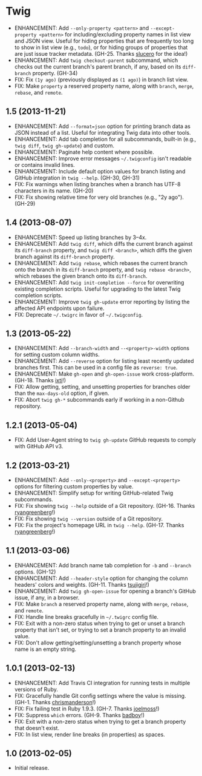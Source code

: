 Twig
====

* ENHANCEMENT: Add `--only-property <pattern>` and `--except-property <pattern>`
  for including/excluding property names in list view and JSON view. Useful for
  hiding properties that are frequently too long to show in list view (e.g.,
  `todo`), or for hiding groups of properties that are just issue tracker
  metadata. (GH-25. Thanks [slucero](https://github.com/slucero) for the idea!)
* ENHANCEMENT: Add `twig checkout-parent` subcommand, which checks out the
  current branch's parent branch, if any, based on its `diff-branch` property.
  (GH-34)
* FIX: Fix `(1y ago)` (previously displayed as `(1 ago)`) in branch list view.
* FIX: Make `property` a reserved property name, along with `branch`, `merge`,
  `rebase`, and `remote`.

1.5 (2013-11-21)
----------------
* ENHANCEMENT: Add `--format=json` option for printing branch data as JSON
  instead of a list. Useful for integrating Twig data into other tools.
* ENHANCEMENT: Add tab completion for all subcommands, built-in (e.g., `twig
  diff`, `twig gh-update`) and custom.
* ENHANCEMENT: Paginate help content where possible.
* ENHANCEMENT: Improve error messages `~/.twigconfig` isn't readable or contains
  invalid lines.
* ENHANCEMENT: Include default option values for branch listing and GitHub
  integration in `twig --help`. (GH-30, GH-31)
* FIX: Fix warnings when listing branches when a branch has UTF-8 characters in
  its name. (GH-20)
* FIX: Fix showing relative time for very old branches (e.g., "2y ago"). (GH-29)

1.4 (2013-08-07)
----------------
* ENHANCEMENT: Speed up listing branches by 3–4x.
* ENHANCEMENT: Add `twig diff`, which diffs the current branch against its
  `diff-branch` property, and `twig diff <branch>`, which diffs the given branch
  against its `diff-branch` property.
* ENHANCEMENT: Add `twig rebase`, which rebases the current branch onto the
  branch in its `diff-branch` property, and `twig rebase <branch>`, which
  rebases the given branch onto its `diff-branch`.
* ENHANCEMENT: Add `twig init-completion --force` for overwriting existing
  completion scripts. Useful for upgrading to the latest Twig completion
  scripts.
* ENHANCEMENT: Improve `twig gh-update` error reporting by listing the affected
  API endpoints upon failure.
* FIX: Deprecate `~/.twigrc` in favor of `~/.twigconfig`.

1.3 (2013-05-22)
----------------
* ENHANCEMENT: Add `--branch-width` and `--<property>-width` options for setting
  custom column widths.
* ENHANCEMENT: Add `--reverse` option for listing least recently updated
  branches first. This can be used in a config file as `reverse: true`.
* ENHANCEMENT: Make `gh-open` and `gh-open-issue` work cross-platform.
  (GH-18. Thanks [ixti](https://github.com/ixti)!)
* FIX: Allow getting, setting, and unsetting properties for branches older than
  the `max-days-old` option, if given.
* FIX: Abort `twig gh-*` subcommands early if working in a non-Github
  repository.

1.2.1 (2013-05-04)
------------------
* FIX: Add User-Agent string to `twig gh-update` GitHub requests to comply with
  GitHub API v3.

1.2 (2013-03-21)
----------------
* ENHANCEMENT: Add `--only-<property>` and `--except-<property>` options for
  filtering custom properties by value.
* ENHANCEMENT: Simplify setup for writing GitHub-related Twig subcommands.
* FIX: Fix showing `twig --help` outside of a Git repository. (GH-16. Thanks
  [ryangreenberg](https://github.com/ryangreenberg)!)
* FIX: Fix showing `twig --version` outside of a Git repository.
* FIX: Fix the project's homepage URL in `twig --help`. (GH-17. Thanks
  [ryangreenberg](https://github.com/ryangreenberg)!)

1.1 (2013-03-06)
----------------
* ENHANCEMENT: Add branch name tab completion for `-b` and `--branch` options.
  (GH-12)
* ENHANCEMENT: Add `--header-style` option for changing the column headers'
  colors and weights. (GH-11. Thanks [tsujigiri](https://github.com/tsujigiri)!)
* ENHANCEMENT: Add `twig gh-open-issue` for opening a branch's GitHub issue, if
  any, in a browser.
* FIX: Make `branch` a reserved property name, along with `merge`, `rebase`, and
  `remote`.
* FIX: Handle line breaks gracefully in `~/.twigrc` config file.
* FIX: Exit with a non-zero status when trying to get or unset a branch property
  that isn't set, or trying to set a branch property to an invalid value.
* FIX: Don't allow getting/setting/unsetting a branch property whose name is an
  empty string.

1.0.1 (2013-02-13)
------------------
* ENHANCEMENT: Add Travis CI integration for running tests in multiple versions
  of Ruby.
* FIX: Gracefully handle Git config settings where the value is missing.
  (GH-1. Thanks [chrismanderson](https://github.com/chrismanderson)!)
* FIX: Fix failing test in Ruby 1.9.3.
  (GH-7. Thanks [joelmoss](https://github.com/joelmoss)!)
* FIX: Suppress `which` errors.
  (GH-9. Thanks [badboy](https://github.com/badboy)!)
* FIX: Exit with a non-zero status when trying to get a branch property that
  doesn't exist.
* FIX: In list view, render line breaks (in properties) as spaces.

1.0 (2013-02-05)
----------------
* Initial release.
